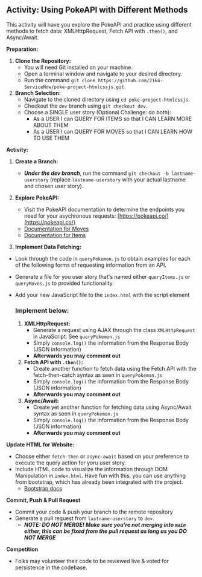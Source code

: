 ## Activity: Using PokeAPI with Different Methods

This activity will have you explore the PokeAPI and practice using different methods to fetch data: XMLHttpRequest, Fetch API with `.then()`, and Async/Await. 

**Preparation:**

1. **Clone the Repository:** 
    - You will need Git installed on your machine. 
    - Open a terminal window and navigate to your desired directory.
    - Run the command `git clone https://github.com/2164-ServiceNow/poke-project-htmlcssjs.git`. 
2. **Branch Selection:**
    - Navigate to the cloned directory using `cd poke-project-htmlcssjs`.
    - Checkout the `dev` branch using `git checkout dev`.
    - Choose a SINGLE user story (Optional Challenge: do both):
        - As a USER I can QUERY FOR ITEMS so that I CAN LEARN MORE ABOUT THEM
        - As a USER I can QUERY FOR MOVES so that I CAN LEARN HOW TO USE THEM

**Activity:**

1. **Create a Branch:**
    - ***Under the dev branch***, run the command `git checkout -b lastname-userstory` (replace `lastname-userstory` with your actual lastname and chosen user story).
2. **Explore PokeAPI:**
    - Visit the PokeAPI documentation to determine the endpoints you need for your asychronous requests: [https://pokeapi.co/](https://pokeapi.co/)
    - [Documentation for Moves](https://pokeapi.co/docs/v2#moves-section)
    - [Documentation for Items](https://pokeapi.co/docs/v2#items-section)

3. **Implement Data Fetching:**
- Look through the code in `queryPokemon.js` to obtain examples for each of the following forms of requesting information from an API.
- Generate a file for you user story that's named either `queryItems.js` or `queryMoves.js` to provided functionality.
- Add your new JavaScript file to the `index.html` with the script element

    ### Implement below:
   1. **XMLHttpRequest:**
       - Generate a request using AJAX through the class `XMLHttpRequest` in JavaScript. See `queryPokemon.js`
       - Simply `console.log()` the information from the Response Body (JSON information)
       - **Afterwards you may comment out**
   2. **Fetch API with `.then()`:**
       - Create another function to fetch data using the Fetch API with the fetch-then-catch syntax as seen in `queryPokemon.js`
       - Simply `console.log()` the information from the Response Body (JSON information)
       - **Afterwards you may comment out**
   3. **Async/Await:**
       - Create yet another function for fetching data using Async/Await syntax as seen in `queryPokemon.js`
       - Simply `console.log()` the information from the Response Body (JSON information)
        - **Afterwards you may comment out**

**Update HTML for Website:**

- Choose either `fetch-then` or `async-await` based on your preference to execute the query action for yoru user story.
- Include HTML code to visualize the information through DOM Manipulation in `index.html`. Have fun with this, you can use anything from bootstrap, which has already been integrated with the project.
    - [Bootstrap docs](https://getbootstrap.com/docs/5.3/getting-started/introduction/)

**Commit, Push & Pull Request**
- Commit your code & push your branch to the remote repository
- Generate a pull request from `lastname-userstory` to `dev`. 
    - ***NOTE: DO NOT MERGE! Make sure you're not merging into `main` either, this can be fixed from the pull request as long as you DO NOT MERGE***

**Competition**
- Folks may volunteer their code to be reviewed live & voted for persistence in the codebase. 